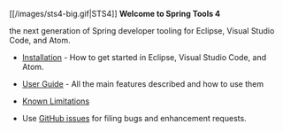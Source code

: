 [[/images/sts4-big.gif|STS4]] **Welcome to Spring Tools 4**

the next generation of Spring developer tooling for Eclipse, Visual Studio Code, and Atom.

* [Installation](https://github.com/spring-projects/sts4/wiki/Installation) - How to get started in Eclipse, Visual Studio Code, and Atom.

* [User Guide](https://github.com/spring-projects/sts4/wiki/User-Guide) - All the main features described and how to use them

* [Known Limitations](https://github.com/spring-projects/sts4/wiki/Known-Limitations)

* Use [GitHub issues](https://github.com/spring-projects/sts4/issues) for filing bugs and enhancement requests.

